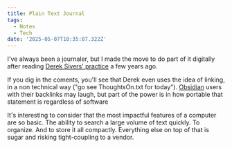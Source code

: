 ```yaml
---
title: Plain Text Journal
tags:
  - Notes
  - Tech
date: '2025-05-07T10:35:07.322Z'
---
```


I've always been a journaler, but I made the move to do part of it digitally after reading [Derek Sivers' practice](https://sive.rs/dj) a few years ago.

If you dig in the coments, you'll see that Derek even uses the idea of linking, in a non technical way ("go see ThoughtsOn.txt for today"). [Obsidian](https://obsidian.md/) users with their backlinks may laugh, but part of the power is in how portable that statement is regardless of software

It's interesting to consider that the most impactful features of a computer are so basic. The ability to search a large volume of text quickly. To organize. And to store it all compactly. Everything else on top of that is sugar and risking tight-coupling to a vendor.
